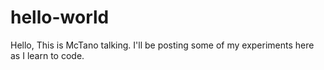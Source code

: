 # hello-world

Hello, This is McTano talking. I'll be posting some of my experiments here as I learn to code.
